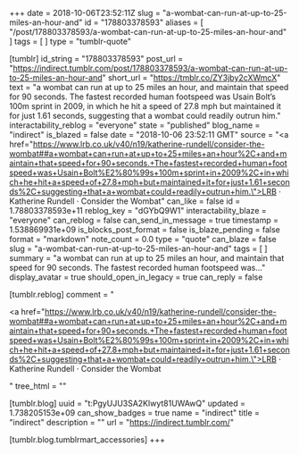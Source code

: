 +++
date = 2018-10-06T23:52:11Z
slug = "a-wombat-can-run-at-up-to-25-miles-an-hour-and"
id = "178803378593"
aliases = [ "/post/178803378593/a-wombat-can-run-at-up-to-25-miles-an-hour-and" ]
tags = [ ]
type = "tumblr-quote"

[tumblr]
id_string = "178803378593"
post_url = "https://indirect.tumblr.com/post/178803378593/a-wombat-can-run-at-up-to-25-miles-an-hour-and"
short_url = "https://tmblr.co/ZY3jby2cXWmcX"
text = "a wombat can run at up to 25 miles an hour, and maintain that speed for 90 seconds. The fastest recorded human footspeed was Usain Bolt’s 100m sprint in 2009, in which he hit a speed of 27.8 mph but maintained it for just 1.61 seconds, suggesting that a wombat could readily outrun him."
interactability_reblog = "everyone"
state = "published"
blog_name = "indirect"
is_blazed = false
date = "2018-10-06 23:52:11 GMT"
source = "<a href=\"https://www.lrb.co.uk/v40/n19/katherine-rundell/consider-the-wombat##a+wombat+can+run+at+up+to+25+miles+an+hour%2C+and+maintain+that+speed+for+90+seconds.+The+fastest+recorded+human+footspeed+was+Usain+Bolt%E2%80%99s+100m+sprint+in+2009%2C+in+which+he+hit+a+speed+of+27.8+mph+but+maintained+it+for+just+1.61+seconds%2C+suggesting+that+a+wombat+could+readily+outrun+him.\">LRB · Katherine Rundell · Consider the Wombat</a>"
can_like = false
id = 1.78803378593e+11
reblog_key = "dGYbQ9W1"
interactability_blaze = "everyone"
can_reblog = false
can_send_in_message = true
timestamp = 1.538869931e+09
is_blocks_post_format = false
is_blaze_pending = false
format = "markdown"
note_count = 0.0
type = "quote"
can_blaze = false
slug = "a-wombat-can-run-at-up-to-25-miles-an-hour-and"
tags = [ ]
summary = "a wombat can run at up to 25 miles an hour, and maintain that speed for 90 seconds. The fastest recorded human footspeed was..."
display_avatar = true
should_open_in_legacy = true
can_reply = false

[tumblr.reblog]
comment = "<p><a href=\"https://www.lrb.co.uk/v40/n19/katherine-rundell/consider-the-wombat##a+wombat+can+run+at+up+to+25+miles+an+hour%2C+and+maintain+that+speed+for+90+seconds.+The+fastest+recorded+human+footspeed+was+Usain+Bolt%E2%80%99s+100m+sprint+in+2009%2C+in+which+he+hit+a+speed+of+27.8+mph+but+maintained+it+for+just+1.61+seconds%2C+suggesting+that+a+wombat+could+readily+outrun+him.\">LRB · Katherine Rundell · Consider the Wombat</a></p>"
tree_html = ""

[tumblr.blog]
uuid = "t:PgyUJU3SA2Klwyt81UWAwQ"
updated = 1.738205153e+09
can_show_badges = true
name = "indirect"
title = "indirect"
description = ""
url = "https://indirect.tumblr.com/"

[tumblr.blog.tumblrmart_accessories]
+++
